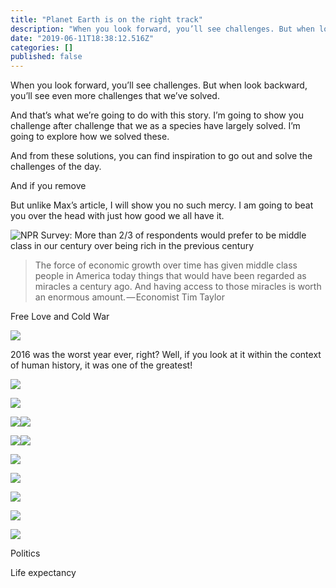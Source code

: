 ```yaml
---
title: "Planet Earth is on the right track"
description: "When you look forward, you’ll see challenges. But when look backward, you’ll see even more challenges that we’ve solved."
date: "2019-06-11T18:38:12.516Z"
categories: []
published: false
---
```


  

  

When you look forward, you’ll see challenges. But when look backward, you’ll see even more challenges that we’ve solved.

And that’s what we’re going to do with this story. I’m going to show you challenge after challenge that we as a species have largely solved. I’m going to explore how we solved these. 

And from these solutions, you can find inspiration to go out and solve the challenges of the day.

  

  

  

  

  

  

  

  

  

  

And if you remove 

  

But unlike Max’s article, I will show you no such mercy. I am going to beat you over the head with just how good we all have it.

  

  

  

  

![[NPR Survey](http://www.npr.org/sections/money/2010/10/12/130512149/the-tuesday-podcast-would-you-rather-be-middle-class-now-or-rich-in-1900): More than 2/3 of respondents would prefer to be middle class in our century over being rich in the previous century](./asset-1.png)

  

> The force of economic growth over time has given middle class people in America today things that would have been regarded as miracles a century ago. And having access to those miracles is worth an enormous amount. — Economist Tim Taylor

  

  

Free Love and Cold War

  

  

  

![](./asset-2.png)

  

  

2016 was the worst year ever, right? Well, if you look at it within the context of human history, it was one of the greatest!

  

  

  

  

  

  

![](./asset-3.png)

  

  

  

  

  

  

![](./asset-4.png)

  

![](./asset-5.png)![](./asset-6.png)

  

![](./asset-7.png)![](./asset-8.png)

  

![](./asset-9.png)

  

![](./asset-10.png)

  

  

![](./asset-11.png)

  

  

![](./asset-12.png)

  

![](./asset-13.png)

  

  

  

  

  

  

  

Politics

Life expectancy
